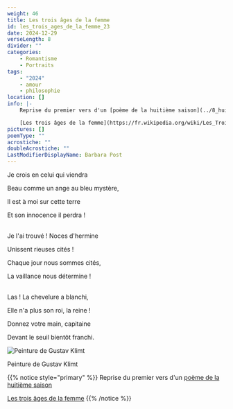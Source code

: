 ```yaml
---
weight: 46
title: Les trois âges de la femme
id: les_trois_ages_de_la_femme_23
date: 2024-12-29
verseLength: 8
divider: ""
categories:
    - Romantisme
    - Portraits
tags:
    - "2024"
    - amour
    - philosophie
location: []
info: |-
    Reprise du premier vers d'un [poème de la huitième saison](../8_huitieme_saison/je_crois_en_lui)

    [Les trois âges de la femme](https://fr.wikipedia.org/wiki/Les_Trois_%C3%82ges_de_la_femme)
pictures: []
poemType: ""
acrostiche: ""
doubleAcrostiche: ""
LastModifierDisplayName: Barbara Post
---
```

Je crois en celui qui viendra

Beau comme un ange au bleu mystère,

Il est à moi sur cette terre

Et son innocence il perdra !

 \
Je l'ai trouvé ! Noces d'hermine

Unissent rieuses cités !

Chaque jour nous sommes cités,

La vaillance nous détermine !

 \
Las ! La chevelure a blanchi,

Elle n'a plus son roi, la reine !

Donnez votre main, capitaine

Devant le seuil bientôt franchi.

<!-- FM:Snippet:Start data:{"id":"_figure","fields":[{"name":"content","value":""}]} -->
![Peinture de Gustav Klimt](https://upload.wikimedia.org/wikipedia/commons/c/c4/Gustav_Klimt_020.jpg?height=480px)
<div class="caption">Peinture de Gustav Klimt</div>

<!-- FM:Snippet:Start data:{"id":"_simpleNotice","fields":[{"name":"content","value":""}]} -->
{{% notice style="primary" %}}
Reprise du premier vers d'un [poème de la huitième saison](../8_huitieme_saison/je_crois_en_lui)

[Les trois âges de la femme](https://fr.wikipedia.org/wiki/Les_Trois_%C3%82ges_de_la_femme)
{{% /notice %}}
<!-- FM:Snippet:End -->